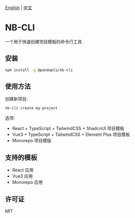 [English](README.md) | [中文](README.zh.md)

# NB-CLI
一个用于快速创建项目模板的命令行工具

## 安装

```bash
npm install -g @pandapls/nb-cli
```

## 使用方法

创建新项目:
```bash
nb-cli create my-project
```

选项:
- React + TypeScript + TailwindCSS + ShadcnUI 项目模板
- Vue3 + TypeScript + TailwindCSS + Element Plus 项目模板
- Monorepo 项目模版


## 支持的模板
- React 应用
- Vue3 应用
- Monorepo 应用

## 许可证
MIT
